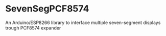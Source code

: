 # SevenSegPCF8574
An Arduino/ESP8266 library to interface multiple seven-segment displays trough PCF8574 expander
